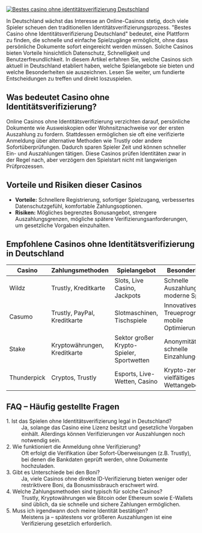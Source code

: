 [![Bestes casino ohne identitätsverifizierung Deutschland](https://123-caf.pages.dev/gitsignup.png)](https://vrmoo.ru/Bt82HjjY)

<p>In Deutschland wächst das Interesse an Online-Casinos stetig, doch viele Spieler scheuen den traditionellen Identitätsverifizierungsprozess. "Bestes Casino ohne Identitätsverifizierung Deutschland" bedeutet, eine Plattform zu finden, die schnelle und einfache Spielzugänge ermöglicht, ohne dass persönliche Dokumente sofort eingereicht werden müssen. Solche Casinos bieten Vorteile hinsichtlich Datenschutz, Schnelligkeit und Benutzerfreundlichkeit. In diesem Artikel erfahren Sie, welche Casinos sich aktuell in Deutschland etabliert haben, welche Spielangebote sie bieten und welche Besonderheiten sie auszeichnen. Lesen Sie weiter, um fundierte Entscheidungen zu treffen und direkt loszuspielen.</p>  <h2>Was bedeutet Casino ohne Identitätsverifizierung?</h2> <p>Online Casinos ohne Identitätsverifizierung verzichten darauf, persönliche Dokumente wie Ausweiskopien oder Wohnsitznachweise vor der ersten Auszahlung zu fordern. Stattdessen ermöglichen sie oft eine verifizierte Anmeldung über alternative Methoden wie Trustly oder andere Sofortüberprüfungen. Dadurch sparen Spieler Zeit und können schneller Ein- und Auszahlungen tätigen. Diese Casinos prüfen Identitäten zwar in der Regel nach, aber verzögern den Spielstart nicht mit langwierigen Prüfprozessen.</p>  <h2>Vorteile und Risiken dieser Casinos</h2> <ul>   <li><strong>Vorteile:</strong> Schnellere Registrierung, sofortiger Spielzugang, verbessertes Datenschutzgefühl, komfortable Zahlungsoptionen.</li>   <li><strong>Risiken:</strong> Mögliches begrenztes Bonusangebot, strengere Auszahlungsgrenzen, mögliche spätere Verifizierungsanforderungen, um gesetzliche Vorgaben einzuhalten.</li> </ul>  <h2>Empfohlene Casinos ohne Identitätsverifizierung in Deutschland</h2> <table>   <thead>     <tr>       <th>Casino</th>       <th>Zahlungsmethoden</th>       <th>Spielangebot</th>       <th>Besonderheiten</th>     </tr>   </thead>   <tbody>     <tr>       <td>Wildz</td>       <td>Trustly, Kreditkarte</td>       <td>Slots, Live Casino, Jackpots</td>       <td>Schnelle Auszahlungen, moderne Spiele</td>     </tr>     <tr>       <td>Casumo</td>       <td>Trustly, PayPal, Kreditkarte</td>       <td>Slotmaschinen, Tischspiele</td>       <td>Innovatives Treueprogramm, mobile Optimierung</td>     </tr>     <tr>       <td>Stake</td>       <td>Kryptowährungen, Kreditkarte</td>       <td>Sektor großer Krypto-Spieler, Sportwetten</td>       <td>Anonymitätsfokus, schnelle Einzahlungen</td>     </tr>     <tr>       <td>Thunderpick</td>       <td>Cryptos, Trustly</td>       <td>Esports, Live-Wetten, Casino</td>       <td>Krypto-zentriert, vielfältiges Wettangebot</td>     </tr>   </tbody> </table>  <h2>FAQ – Häufig gestellte Fragen</h2> <dl>   <dt>1. Ist das Spielen ohne Identitätsverifizierung legal in Deutschland?</dt>   <dd>Ja, solange das Casino eine Lizenz besitzt und gesetzliche Vorgaben einhält. Allerdings können Verifizierungen vor Auszahlungen noch notwendig sein.</dd>    <dt>2. Wie funktioniert die Anmeldung ohne Verifizierung?</dt>   <dd>Oft erfolgt die Verifikation über Sofort-Überweisungen (z.B. Trustly), bei denen die Bankdaten geprüft werden, ohne Dokumente hochzuladen.</dd>    <dt>3. Gibt es Unterschiede bei den Boni?</dt>   <dd>Ja, viele Casinos ohne direkte ID-Verifizierung bieten weniger oder restriktivere Boni, da Bonusmissbrauch erschwert wird.</dd>    <dt>4. Welche Zahlungsmethoden sind typisch für solche Casinos?</dt>   <dd>Trustly, Kryptowährungen wie Bitcoin oder Ethereum sowie E-Wallets sind üblich, da sie schnelle und sichere Zahlungen ermöglichen.</dd>    <dt>5. Muss ich irgendwann doch meine Identität bestätigen?</dt>   <dd>Meistens ja – spätestens vor größeren Auszahlungen ist eine Verifizierung gesetzlich erforderlich.</dd> </dl>